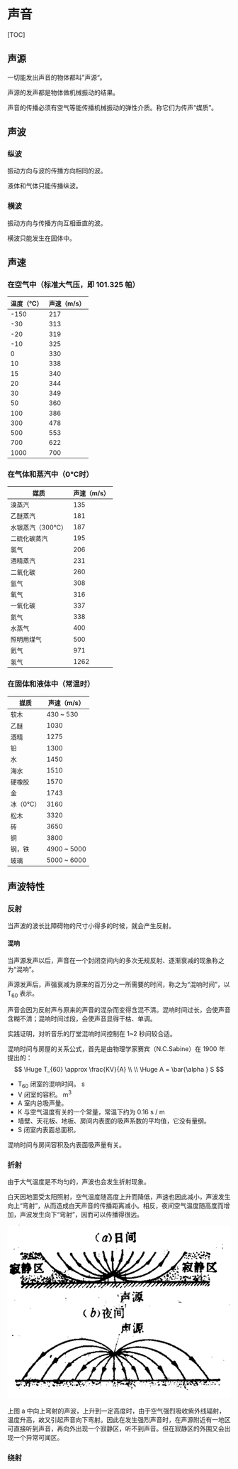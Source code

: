 # 声音

[TOC]

## 声源

一切能发出声音的物体都叫”声源“。

声源的发声都是物体做机械振动的结果。

声音的传播必须有空气等能传播机械振动的弹性介质。称它们为传声“媒质”。

## 声波

### 纵波

振动方向与波的传播方向相同的波。

液体和气体只能传播纵波。

### 横波

振动方向与传播方向互相垂直的波。

横波只能发生在固体中。

## 声速

### 在空气中（标准大气压，即 101.325 帕）

| 温度（℃） | 声速（m/s） |
| --------- | ----------- |
| -150      | 217         |
| -30       | 313         |
| -20       | 319         |
| -10       | 325         |
| 0         | 330         |
| 10        | 338         |
| 15        | 340         |
| 20        | 344         |
| 30        | 349         |
| 50        | 360         |
| 100       | 386         |
| 300       | 478         |
| 500       | 553         |
| 700       | 622         |
| 1000      | 700         |



### 在气体和蒸汽中（0℃时）

| 媒质             | 声速（m/s） |
| ---------------- | ----------- |
| 溴蒸汽           | 135         |
| 乙醚蒸汽         | 181         |
| 水银蒸汽（300℃） | 187         |
| 二硫化碳蒸汽     | 195         |
| 氯气             | 206         |
| 酒精蒸汽         | 231         |
| 二氧化碳         | 260         |
| 氩气             | 308         |
| 氧气             | 316         |
| 一氧化碳         | 337         |
| 氮气             | 338         |
| 水蒸气           | 400         |
| 照明用煤气       | 500         |
| 氦气             | 971         |
| 氢气             | 1262        |



### 在固体和液体中（常温时）

| 媒质     | 声速（m/s） |
| -------- | ----------- |
| 软木     | 430 ~ 530   |
| 乙醚     | 1030        |
| 酒精     | 1275        |
| 铅       | 1300        |
| 水       | 1450        |
| 海水     | 1510        |
| 硬橡胶   | 1570        |
| 金       | 1743        |
| 冰（0℃） | 3160        |
| 松木     | 3320        |
| 砖       | 3650        |
| 铜       | 3800        |
| 钢，铁   | 4900 ~ 5000 |
| 玻璃     | 5000 ~ 6000 |

## 声波特性

### 反射

当声波的波长比障碍物的尺寸小得多的时候，就会产生反射。

#### 混响

当声源发声以后，声音在一个封闭空间内的多次无规反射、逐渐衰减的现象称之为“混响”。

声源发声后，声强衰减为原来的百万分之一所需要的时间，称之为“混响时间”，以 T<sub>60</sub> 表示。

声音会因为反射声与原来的声音的混杂而变得含混不清。混响时间过长，会使声音含糊不清；混响时间过段，会使声音显得干枯、单调。

实践证明，对听音乐的厅堂混响时间控制在 1~2 秒间较合适。

混响时间与房屋的关系公式，首先是由物理学家赛宾（N.C.Sabine）在 1900 年提出的：
$$
\Huge T_{60} \approx \frac{KV}{A}  \\
\\
\Huge A = \bar{\alpha } S
$$

* T<sub>60</sub>      闭室的混响时间。              s
* V         闭室的容积。                      m<sup>3</sup>
* A         室内总吸声量。
* K         与空气温度有关的一个常量，常温下约为 0.16 s / m
* 墙壁、天花板、地板、房间内表面的吸声系数的平均值，它没有量纲。
* S          闭室内表面总面积。

混响时间与房间容积及内表面吸声量有关。

### 折射

由于大气温度是不均匀的，声波也会发生折射现象。

白天因地面受太阳照射，空气温度随高度上升而降低，声速也因此减小，声波发生向上“弯射”，从而造成白天声音的传播距离减小。相反，夜间空气温度随高度而增加，声波发生向下“弯射”，因而可以传播得很远。

 ![](Images/声波折射.png)

上图 a 中向上弯射的声波，上升到一定高度时，由于空气强烈吸收紫外线辐射，温度升高，故又引起声音向下弯射。因此在发生强烈声音时，在声源附近有一地区可直接听到声音，再向外出现一个寂静区，听不到声音。但在寂静区的外围又会出现一个异常可闻区。

### 绕射



